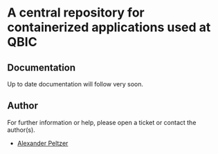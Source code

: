 # A central repository for containerized applications used at QBIC




## Documentation

Up to date documentation will follow very soon.



## Author
For further information or help, please open a ticket or contact the author(s).

* [Alexander Peltzer](https://github.com/apeltzer)

